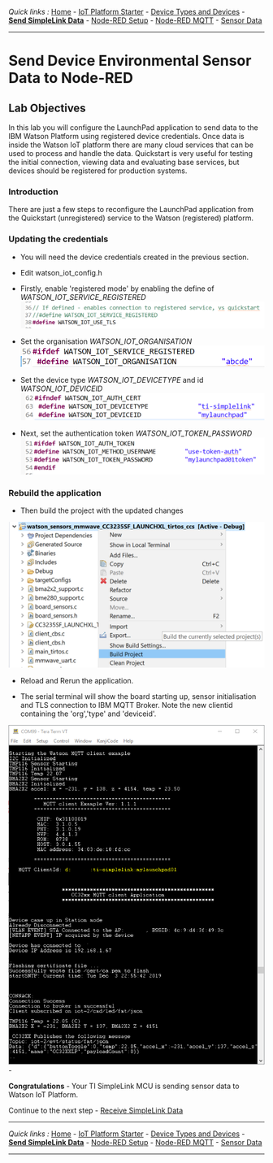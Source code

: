 *Quick links :*
[Home](/README.md) - [IoT Platform Starter](CREATEIOTP.md) - [Device Types and Devices](SIMPLELINKDEVICE.md) - [**Send SimpleLink Data**](SENDCC3235.md) - [Node-RED Setup](NODERED.md) - [Node-RED MQTT](MQTTCONFIG.md) - [Sensor Data](SIMPLELINKIOTDATA.md)
***

# Send Device Environmental Sensor Data to Node-RED

## Lab Objectives

In this lab you will configure the LaunchPad application to send data to the IBM Watson Platform using registered device credentials.  Once data is inside the Watson IoT platform there are many cloud services that can be used to process and handle the data.  Quickstart is very useful for testing the initial connection, viewing data and evaluating base services, but devices should be registered for production systems.

### Introduction

There are just a few steps to reconfigure the LaunchPad application from the Quickstart (unregistered) service to the Watson (registered) platform. 

### Updating the credentials

- You will need the device credentials created in the previous section.
- Edit watson_iot_config.h

- Firstly, enable 'registered mode' by enabling the define of *WATSON_IOT_SERVICE_REGISTERED*
![CCS Project - Enable Registered](/screenshots/CCS-registereduncomment.png)

- Set the organisation *WATSON_IOT_ORGANISATION*
![CCS Project - Set Org](/screenshots/CCS-registeredorg.png)

- Set the device type *WATSON_IOT_DEVICETYPE* and id *WATSON_IOT_DEVICEID*
![CCS Project - Set Type and Id](/screenshots/CCS-registeredtypedeviceid.png)

- Next, set the authentication token *WATSON_IOT_TOKEN_PASSWORD*
![CCS Project - Set Token](/screenshots/CCS-registeredtoken.png)

### Rebuild the application

- Then build the project with the updated changes

![CCS Project - Build](/screenshots/CCS-buildproject.png)

- Reload and Rerun the application.

- The serial terminal will show the board starting up, sensor initialisation and TLS connection to IBM MQTT Broker.  Note the new clientid containing the 'org','type' and 'deviceid'. 

![Terminal - Registered](/screenshots/TERM-registered.png)- 


<!--
- How to use Code Composer Studio

### Introduction

In just a few nodes, Node-RED can send the TI SimpleLink LaunchPad environmental sensor data from the edge over MQTT to Watson IoT Platform.  

### Step 1 - Code Composer Studio

- .
- Click on the Done button

### Step 2 - Configure the Watson IoT Credential

- .
- Click on the **Done** button

### Step 3 - Compile

-  .
- Click on the **Deploy** button

### Step 4 - Flash

- .
-->


**Congratulations** - Your TI SimpleLink MCU is sending sensor data to Watson IoT Platform.

Continue to the next step - [Receive SimpleLink Data](SIMPLELINKIOTDATA.md)

***
*Quick links :*
[Home](/README.md) - [IoT Platform Starter](CREATEIOTP.md) - [Device Types and Devices](SIMPLELINKDEVICE.md) - [**Send SimpleLink Data**](SENDCC3235.md) - [Node-RED Setup](NODERED.md) - [Node-RED MQTT](MQTTCONFIG.md) - [Sensor Data](SIMPLELINKIOTDATA.md)
***
